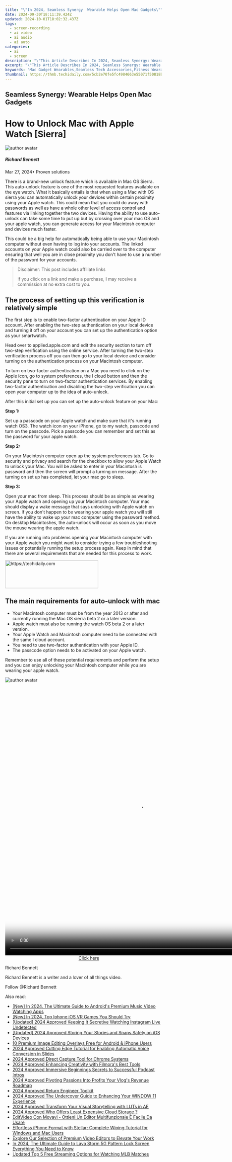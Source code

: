 ```yaml
---
title: "\"In 2024, Seamless Synergy  Wearable Helps Open Mac Gadgets\""
date: 2024-09-30T18:11:39.424Z
updated: 2024-10-01T18:02:32.437Z
tags: 
  - screen-recording
  - ai video
  - ai audio
  - ai auto
categories: 
  - ai
  - screen
description: "\"This Article Describes In 2024, Seamless Synergy: Wearable Helps Open Mac Gadgets\""
excerpt: "\"This Article Describes In 2024, Seamless Synergy: Wearable Helps Open Mac Gadgets\""
keywords: "Mac Gadget Wearables,Seamless Tech Accessories,Fitness Wearables Mac,Synergy Wearable Tech,Helper Gadgets for Mac,Integrated Mac Devices,Mac Wearables Connectivity"
thumbnail: https://thmb.techidaily.com/5cb2e70fe5fc4984663e55071f50818b86ad28c6053861679577418a188e88c7.jpg
---
```


## Seamless Synergy: Wearable Helps Open Mac Gadgets

# How to Unlock Mac with Apple Watch \[Sierra\]

![author avatar](https://images.wondershare.com/filmora/article-images/richard-bennett.jpg)

##### Richard Bennett

 Mar 27, 2024• Proven solutions

There is a brand-new unlock feature which is available in Mac OS Sierra. This auto-unlock feature is one of the most requested features available on the eye watch. What it basically entails is that when using a Mac with OS sierra you can automatically unlock your devices within certain proximity using your Apple watch. This could mean that you could do away with passwords as well as have a whole other level of access control and features via linking together the two devices. Having the ability to use auto-unlock can take some time to put up but by crossing over your mac OS and your apple watch, you can generate access for your Macintosh computer and devices much faster.

This could be a big help for automatically being able to use your Macintosh computer without even having to log into your accounts. The linked accounts on your Apple watch could also be carried over to the computer ensuring that well you are in close proximity you don't have to use a number of the password for your accounts.

>  Disclaimer: This post includes affiliate links
>
>  If you click on a link and make a purchase, I may receive a commission at no extra cost to you.
>

## The process of setting up this verification is relatively simple

The first step is to enable two-factor authentication on your Apple ID account. After enabling the two-step authentication on your local device and turning it off on your account you can set up the authentication option as your smartwatch.

Head over to applied.apple.com and edit the security section to turn off two-step verification using the online service. After turning the two-step verification process off you can then go to your local device and consider turning on the authentication process on your Macintosh computer.

To turn on two-factor authentication on a Mac you need to click on the Apple icon, go to system preferences, the I cloud button and then the security pane to turn on two-factor authentication services. By enabling two-factor authentication and disabling the two-step verification you can open your computer up to the idea of auto-unlock.

After this initial set up you can set up the auto-unlock feature on your Mac:

**Step 1:**

Set up a passcode on your Apple watch and make sure that it's running watch OS3\. The watch icon on your iPhone, go to my watch, passcode and turn on the passcode. Pick a passcode you can remember and set this as the password for your apple watch.

**Step 2:**

On your Macintosh computer open up the system preferences tab. Go to security and privacy and search for the checkbox to allow your Apple Watch to unlock your Mac. You will be asked to enter in your Macintosh is password and then the screen will prompt a turning on message. After the turning on set up has completed, let your mac go to sleep.

**Step 3:**

Open your mac from sleep. This process should be as simple as wearing your Apple watch and opening up your Macintosh computer. Your mac should display a wake message that says unlocking with Apple watch on screen. If you don't happen to be wearing your apple watch you will still have the ability to wake up your mac computer using the password method. On desktop Macintoshes, the auto-unlock will occur as soon as you move the mouse wearing the apple watch.

If you are running into problems opening your Macintosh computer with your Apple watch you might want to consider trying a few troubleshooting issues or potentially running the setup process again. Keep in mind that there are several requirements that are needed for this process to work.

<!-- affiliate ads begin -->
<a href="https://aligracehair.sjv.io/c/5597632/1880927/19272" target="_top" id="1880927">
  <img src="//a.impactradius-go.com/display-ad/19272-1880927" border="0" alt="https://techidaily.com" width="300" height="90"/>
</a>
<img height="0" width="0" src="https://aligracehair.sjv.io/i/5597632/1880927/19272" style="position:absolute;visibility:hidden;" border="0" />
<!-- affiliate ads end -->

## The main requirements for auto-unlock with mac

* Your Macintosh computer must be from the year 2013 or after and currently running the Mac OS sierra beta 2 or a later version.
* Apple watch must also be running the watch OS beta 2 or a later version.
* Your Apple Watch and Macintosh computer need to be connected with the same I cloud account.
* You need to use two-factor authentication with your Apple ID.
* The passcode option needs to be activated on your Apple watch.

Remember to use all of these potential requirements and perform the setup and you can enjoy unlocking your Macintosh computer while you are wearing your apple watch.

![author avatar](https://images.wondershare.com/filmora/article-images/richard-bennett.jpg)

<!-- affiliate ads begin -->
<span id="1484963">
					<video width="864" height="864" style="cursor:pointer"
           poster="//a.impactradius-go.com/display-clicktoplayimage/1484963.png"
           onclick="if(!this.playClicked){this.play();this.setAttribute('controls',true);this.playClicked=true;}">
	   <source src="//a.impactradius-go.com/display-ad/16446-1484963">
	   <img src="//a.impactradius-go.com/display-clicktoplayimage/1484963.png" style="border: none; height: 100%; width: 100%; object-fit: contain">
	</video>
	<div style="width:540px;text-align:center"><a href="javascript:window.open(decodeURIComponent('https%3A%2F%2Flaganoo.pxf.io%2Fc%2F5597632%2F1484963%2F16446'), '_blank');void(0);">Click here</a></div>
</span>
<img height="0" width="0" src="https://imp.pxf.io/i/5597632/1484963/16446" style="position:absolute;visibility:hidden;" border="0" />
<!-- affiliate ads end -->

Richard Bennett

Richard Bennett is a writer and a lover of all things video.

Follow @Richard Bennett


<ins class="adsbygoogle"
     style="display:block"
     data-ad-format="autorelaxed"
     data-ad-client="ca-pub-7571918770474297"
     data-ad-slot="1223367746"></ins>



<ins class="adsbygoogle"
     style="display:block"
     data-ad-client="ca-pub-7571918770474297"
     data-ad-slot="8358498916"
     data-ad-format="auto"
     data-full-width-responsive="true"></ins>


<span class="atpl-alsoreadstyle">Also read:</span>
<div><ul>
<li><a href="https://fox-glue.techidaily.com/new-in-2024-the-ultimate-guide-to-androids-premium-music-video-watching-apps/"><u>[New] In 2024, The Ultimate Guide to Android's Premium Music Video Watching Apps</u></a></li>
<li><a href="https://article-knowledge.techidaily.com/1718158829127-new-in-2024-top-iphone-ios-vr-games-you-should-try/"><u>[New] In 2024, Top Iphone iOS VR Games You Should Try</u></a></li>
<li><a href="https://vp-tips.techidaily.com/updated-2024-approved-keeping-it-secretive-watching-instagram-live-undetected/"><u>[Updated] 2024 Approved Keeping It Secretive Watching Instagram Live Undetected</u></a></li>
<li><a href="https://instagram-video-files.techidaily.com/updated-2024-approved-storing-your-stories-and-snaps-safely-on-ios-devices/"><u>[Updated] 2024 Approved Storing Your Stories and Snaps Safely on iOS Devices</u></a></li>
<li><a href="https://article-knowledge.techidaily.com/10-premium-image-editing-overlays-free-for-android-and-iphone-users/"><u>10 Premium Image Editing Overlays Free for Android & iPhone Users</u></a></li>
<li><a href="https://article-knowledge.techidaily.com/2024-approved-cutting-edge-tutorial-for-enabling-automatic-voice-conversion-in-slides/"><u>2024 Approved Cutting Edge Tutorial for Enabling Automatic Voice Conversion in Slides</u></a></li>
<li><a href="https://screen-recording.techidaily.com/2024-approved-direct-capture-tool-for-chrome-systems/"><u>2024 Approved Direct Capture Tool for Chrome Systems</u></a></li>
<li><a href="https://article-knowledge.techidaily.com/2024-approved-enhancing-creativity-with-filmoras-best-tools/"><u>2024 Approved Enhancing Creativity with Filmora's Best Tools</u></a></li>
<li><a href="https://article-knowledge.techidaily.com/2024-approved-immersive-beginnings-secrets-to-successful-podcast-intros/"><u>2024 Approved Immersive Beginnings Secrets to Successful Podcast Intros</u></a></li>
<li><a href="https://youtube-help.techidaily.com/2024-approved-pivoting-passions-into-profits-your-vlogs-revenue-roadmap/"><u>2024 Approved Pivoting Passions Into Profits Your Vlog's Revenue Roadmap</u></a></li>
<li><a href="https://article-knowledge.techidaily.com/2024-approved-return-engineer-toolkit/"><u>2024 Approved Return Engineer Toolkit</u></a></li>
<li><a href="https://article-knowledge.techidaily.com/2024-approved-the-undercover-guide-to-enhancing-your-window-11-experience/"><u>2024 Approved The Undercover Guide to Enhancing Your WINDOW 11 Experience</u></a></li>
<li><a href="https://article-knowledge.techidaily.com/2024-approved-transform-your-visual-storytelling-with-luts-in-ae/"><u>2024 Approved Transform Your Visual Storytelling with LUTs in AE</u></a></li>
<li><a href="https://article-knowledge.techidaily.com/2024-approved-who-offers-least-expensive-cloud-storage/"><u>2024 Approved Who Offers Least Expensive Cloud Storage ?</u></a></li>
<li><a href="https://some-guidance.techidaily.com/editvideo-con-movavi-ottieni-un-editor-multifunzionale-e-facile-da-usare/"><u>EditVideo Con Movavi - Ottieni Un Editor Multifunzionale E Facile Da Usare</u></a></li>
<li><a href="https://data-safeguard.techidaily.com/effortless-iphone-format-with-stellar-complete-wiping-tutorial-for-windows-and-mac-users/"><u>Effortless iPhone Format with Stellar: Complete Wiping Tutorial for Windows and Mac Users</u></a></li>
<li><a href="https://techtrends.techidaily.com/explore-our-selection-of-premium-video-editors-to-elevate-your-work/"><u>Explore Our Selection of Premium Video Editors to Elevate Your Work</u></a></li>
<li><a href="https://android-unlock.techidaily.com/in-2024-the-ultimate-guide-to-lava-storm-5g-pattern-lock-screen-everything-you-need-to-know-by-drfone-android/"><u>In 2024, The Ultimate Guide to Lava Storm 5G Pattern Lock Screen Everything You Need to Know</u></a></li>
<li><a href="https://ai-live-streaming.techidaily.com/updated-top-5-free-streaming-options-for-watching-mlb-matches/"><u>Updated Top 5 Free Streaming Options for Watching MLB Matches</u></a></li>
</ul></div>

